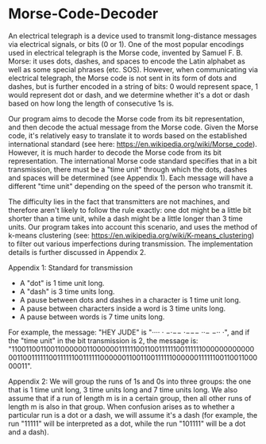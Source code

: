 ﻿# Morse-Code-Decoder

An electrical telegraph is a device used to transmit long-distance messages via electrical signals, or bits (0 or 1). One of the most popular encodings used in electrical telegraph is the Morse code, invented by Samuel F. B. Morse: it uses dots, dashes, and spaces to encode the Latin alphabet as well as some special phrases (etc. SOS). However, when communicating via electrical telegraph, the Morse code is not sent in its form of dots and dashes, but is further encoded in a string of bits: 0 would represent space, 1 would represent dot or dash, and we determine whether it's a dot or dash based on how long the length of consecutive 1s is.

Our program aims to decode the Morse code from its bit representation, and then decode the actual message from the Morse code. Given the Morse code, it's relatively easy to translate it to words based on the established international standard (see here: https://en.wikipedia.org/wiki/Morse_code). However, it is much harder to decode the Morse code from its bit representation. The international Morse code standard specifies that in a bit transmission, there must be a "time unit" through which the dots, dashes and spaces will be determined (see Appendix 1). Each message will have a different "time unit" depending on the speed of the person who transmit it.

The difficulty lies in the fact that transmitters are not machines, and therefore aren't likely to follow the rule exactly: one dot might be a little bit shorter than a time unit, while a dash might be a little longer than 3 time units. Our program takes into account this scenario, and uses the method of k-means clustering (see: https://en.wikipedia.org/wiki/K-means_clustering) to filter out various imperfections during transmission. The implementation details is further discussed in Appendix 2.

Appendix 1: Standard for transmission
- A "dot" is 1 time unit long.
- A "dash" is 3 time units long.
- A pause between dots and dashes in a character is 1 time unit long.
- A pause between characters inside a word is 3 time units long.
- A pause between words is 7 time units long.

For example, the message: "HEY JUDE" is "···· · −·−−   ·−−− ··− −·· ·", and if the "time unit" in the bit transmission is 2, the message is: "1100110011001100000011000000111111001100111111001111110000000000000011001111110011111100111111000000110011001111110000001111110011001100000011".

Appendix 2: We will group the runs of 1s and 0s into three groups: the one that is 1 time unit long, 3 time units long and 7 time units long. We also assume that if a run of length m is in a certain group, then all other runs of length m is also in that group. When confusion arises as to whether a particular run is a dot or a dash, we will assume it's a dash (for example, the run "11111" will be interpreted as a dot, while the run "101111" will be a dot and a dash).

